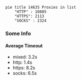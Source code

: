 
```mermaid
pie title 14635 Proxies in list
    "HTTP" : 10885
    "HTTPS": 2113
    "SOCKS" : 2324
```

### Some Info
#### Average Timeout

- mixed: 3.2s
- http: 1.4s
- https: 8.2s
- socks: 6.5s